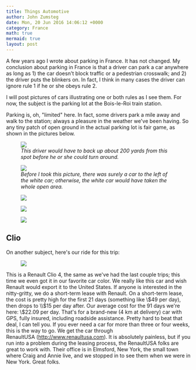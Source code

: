 ```yaml
---
title: Things Automotive
author: John Zumsteg
date: Mon, 20 Jun 2016 14:06:12 +0000
category: France
math: true
mermaid: true
layout: post
---
```

A few years ago I wrote about parking in France. It has not changed. My conclusion about parking in France is that a driver can park a car anywhere as long as 1) the car doesn't block traffic or a pedestrian crosswalk; and 2) the driver puts the blinkers on. In fact, I think in many cases the driver can ignore rule 1 if he or she obeys rule 2.

I will post pictures of cars illustrating one or both rules as I see them. For now, the subject is the parking lot at the Bois-le-Roi train station.

Parking is, oh, "limited" here. In fact, some drivers park a mile away and walk to the station; always a pleasure in the weather we've been having. So any tiny patch of open ground in the actual parking lot is fair game, as shown in the pictures below.

<figure>
	<img src="{{site.url}}/assets/images/2016/06/IMG_0760.jpg"/>
	<figcaption><em>This driver would have to back up about 200 yards from this spot before he or she could turn around.</em></figcaption>
</figure>



<figure>
	<img src="{{site.url}}/assets/images/2016/06/IMG_0761.jpg"/>
	<figcaption><em>Before I took this picture, there was surely a car to the left of the white car; otherwise, the white car would have taken the whole open area.</em></figcaption>
</figure>



<figure>
	<img src="{{site.url}}/assets/images/2016/06/IMG_0758.jpg"/>
	<figcaption></figcaption>
</figure>

 <figure>
	<img src="{{site.url}}/assets/images/2016/06/IMG_0759.jpg"/>
	<figcaption></figcaption>
</figure>

 <figure>
	<img src="{{site.url}}/assets/images/2016/06/IMG_0765.jpg"/>
	<figcaption></figcaption>
</figure>


<h2>Clio</h2>
On another subject, here's our ride for this trip:

<figure>
	<img src="{{site.url}}/assets/images/2016/06/IMG_0766.jpg"/>
	<figcaption></figcaption>
</figure>



This is a Renault Clio 4, the same as we've had the last couple trips; this time we even got it in our favorite car color. We really like this car and wish Renault would export it to the United States. If anyone is interested in the nitty-gritty, we do a short-term lease with Renault. On a short-term lease, the cost is pretty high for the first 21 days (something like \\$49 per day), then drops to \\$15 per day after. Our average cost for the 91 days we're here: \\$22.09 per day. That's for a brand-new (4 km at delivery) car with GPS, fully insured, including roadside assistance. Pretty hard to beat that deal, I can tell you. If you ever need a car for more than three or four weeks, this is the way to go. We get the car through RenaultUSA (http://www.renaultusa.com). It is absolutely painless, but if you run into a problem during the leasing process, the RenaultUSA folks are great to work with. Their office is in Elmsford, New York, the small town where Craig and Annie live, and we stopped in to see them when we were in New York. Great folks.
